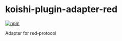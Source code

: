 # koishi-plugin-adapter-red

[![npm](https://img.shields.io/npm/v/koishi-plugin-adapter-red?style=flat-square)](https://www.npmjs.com/package/koishi-plugin-adapter-red)

Adapter for red-protocol